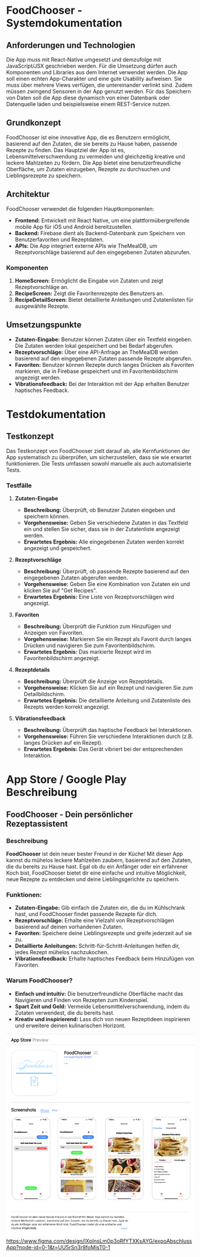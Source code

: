 # FoodChooser - Systemdokumentation

## Anforderungen und Technologien
Die App muss mit React-Native umgesetzt und demzufolge mit JavaScript/JSX geschrieben werden. Für die Umsetzung dürfen auch Komponenten und Libraries aus dem Internet verwendet werden.
Die App soll einen echten App-Charakter und eine gute Usability aufweisen. Sie muss über mehrere Views verfügen, die untereinander verlinkt sind. Zudem müssen zwingend Sensoren in der App genutzt werden.
Für das Speichern von Daten soll die App diese dynamisch von einer Datenbank oder Datenquelle laden und beispielsweise einem REST-Service nutzen.

## Grundkonzept
FoodChooser ist eine innovative App, die es Benutzern ermöglicht, basierend auf den Zutaten, die sie bereits zu Hause haben, passende Rezepte zu finden. Das Hauptziel der App ist es, Lebensmittelverschwendung zu vermeiden und gleichzeitig kreative und leckere Mahlzeiten zu fördern. Die App bietet eine benutzerfreundliche Oberfläche, um Zutaten einzugeben, Rezepte zu durchsuchen und Lieblingsrezepte zu speichern.

## Architektur
FoodChooser verwendet die folgenden Hauptkomponenten:
- **Frontend:** Entwickelt mit React Native, um eine plattformübergreifende mobile App für iOS und Android bereitzustellen.
- **Backend:** Firebase dient als Backend-Datenbank zum Speichern von Benutzerfavoriten und Rezeptdaten.
- **APIs:** Die App integriert externe APIs wie TheMealDB, um Rezeptvorschläge basierend auf den eingegebenen Zutaten abzurufen.

### Komponenten
1. **HomeScreen:** Ermöglicht die Eingabe von Zutaten und zeigt Rezeptvorschläge an.
2. **RecipeScreen:** Zeigt die Favoritenrezepte des Benutzers an.
3. **RecipeDetailScreen:** Bietet detaillierte Anleitungen und Zutatenlisten für ausgewählte Rezepte.

## Umsetzungspunkte
- **Zutaten-Eingabe:** Benutzer können Zutaten über ein Textfeld eingeben. Die Zutaten werden lokal gespeichert und bei Bedarf abgerufen.
- **Rezeptvorschläge:** Über eine API-Anfrage an TheMealDB werden basierend auf den eingegebenen Zutaten passende Rezepte abgerufen.
- **Favoriten:** Benutzer können Rezepte durch langes Drücken als Favoriten markieren, die in Firebase gespeichert und im Favoritenbildschirm angezeigt werden.
- **Vibrationsfeedback:** Bei der Interaktion mit der App erhalten Benutzer haptisches Feedback.

# Testdokumentation

## Testkonzept
Das Testkonzept von FoodChooser zielt darauf ab, alle Kernfunktionen der App systematisch zu überprüfen, um sicherzustellen, dass sie wie erwartet funktionieren. Die Tests umfassen sowohl manuelle als auch automatisierte Tests.

### Testfälle
1. **Zutaten-Eingabe**
    - **Beschreibung:** Überprüft, ob Benutzer Zutaten eingeben und speichern können.
    - **Vorgehensweise:** Geben Sie verschiedene Zutaten in das Textfeld ein und stellen Sie sicher, dass sie in der Zutatenliste angezeigt werden.
    - **Erwartetes Ergebnis:** Alle eingegebenen Zutaten werden korrekt angezeigt und gespeichert.

2. **Rezeptvorschläge**
    - **Beschreibung:** Überprüft, ob passende Rezepte basierend auf den eingegebenen Zutaten abgerufen werden.
    - **Vorgehensweise:** Geben Sie eine Kombination von Zutaten ein und klicken Sie auf "Get Recipes".
    - **Erwartetes Ergebnis:** Eine Liste von Rezeptvorschlägen wird angezeigt.

3. **Favoriten**
    - **Beschreibung:** Überprüft die Funktion zum Hinzufügen und Anzeigen von Favoriten.
    - **Vorgehensweise:** Markieren Sie ein Rezept als Favorit durch langes Drücken und navigieren Sie zum Favoritenbildschirm.
    - **Erwartetes Ergebnis:** Das markierte Rezept wird im Favoritenbildschirm angezeigt.

4. **Rezeptdetails**
    - **Beschreibung:** Überprüft die Anzeige von Rezeptdetails.
    - **Vorgehensweise:** Klicken Sie auf ein Rezept und navigieren Sie zum Detailbildschirm.
    - **Erwartetes Ergebnis:** Die detaillierte Anleitung und Zutatenliste des Rezepts werden korrekt angezeigt.

5. **Vibrationsfeedback**
    - **Beschreibung:** Überprüft das haptische Feedback bei Interaktionen.
    - **Vorgehensweise:** Führen Sie verschiedene Interaktionen durch (z.B. langes Drücken auf ein Rezept).
    - **Erwartetes Ergebnis:** Das Gerät vibriert bei der entsprechenden Interaktion.

# App Store / Google Play Beschreibung

## FoodChooser - Dein persönlicher Rezeptassistent

### Beschreibung

**FoodChooser** ist dein neuer bester Freund in der Küche! Mit dieser App kannst du mühelos leckere Mahlzeiten zaubern, basierend auf den Zutaten, die du bereits zu Hause hast. Egal ob du ein Anfänger oder ein erfahrener Koch bist, FoodChooser bietet dir eine einfache und intuitive Möglichkeit, neue Rezepte zu entdecken und deine Lieblingsgerichte zu speichern.

### Funktionen:

- **Zutaten-Eingabe:** Gib einfach die Zutaten ein, die du im Kühlschrank hast, und FoodChooser findet passende Rezepte für dich.
- **Rezeptvorschläge:** Erhalte eine Vielzahl von Rezeptvorschlägen basierend auf deinen vorhandenen Zutaten.
- **Favoriten:** Speichere deine Lieblingsrezepte und greife jederzeit auf sie zu.
- **Detaillierte Anleitungen:** Schritt-für-Schritt-Anleitungen helfen dir, jedes Rezept mühelos nachzukochen.
- **Vibrationsfeedback:** Erhalte haptisches Feedback beim Hinzufügen von Favoriten.

### Warum FoodChooser?

- **Einfach und intuitiv:** Die benutzerfreundliche Oberfläche macht das Navigieren und Finden von Rezepten zum Kinderspiel.
- **Spart Zeit und Geld:** Vermeide Lebensmittelverschwendung, indem du Zutaten verwendest, die du bereits hast.
- **Kreativ und inspirierend:** Lass dich von neuen Rezeptideen inspirieren und erweitere deinen kulinarischen Horizont.


![img.png](img.png)
https://www.figma.com/design/lXplnsLm0p3oRfYTXKsAYG/expoAbschlussApp?node-id=0-1&t=UU5rSn3r8foMisT0-1